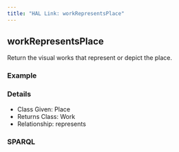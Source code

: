 ```yaml
---
title: "HAL Link: workRepresentsPlace"
---
```


## workRepresentsPlace

Return the visual works that represent or depict the place.

### Example




### Details

* Class Given: Place
* Returns Class: Work
* Relationship: represents


### SPARQL
```

```

